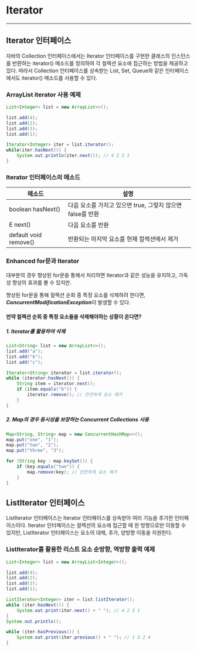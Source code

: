 # Iterator

---

## Iterator<E> 인터페이스

자바의 Collection 인터페이스에서는 Iterator 인터페이스를 구현한 클래스의 인스턴스를 반환하는 iterator() 메소드를 정의하여 각 컬렉션 요소에 접근하는 방법을 제공하고 있다.
따라서 Collection 인터페이스를 상속받는 List, Set, Queue와 같은 인터페이스에서도 iterator() 메소드를 사용할 수 있다.

### ArrayList iterator 사용 예제

```java
List<Integer> list = new ArrayList<>();

list.add(4);
list.add(2);
list.add(3);
list.add(1);

Iterator<Integer> iter = list.iterator();
while(iter.hasNext()) {
    System.out.println(iter.next()); // 4 2 3 1
}
```

### Iterator 인터페이스의 메소드

| 메소드                | 설명                                                       |
| --------------------- | ---------------------------------------------------------- |
| boolean hasNext()     | 다음 요소를 가지고 있으면 true, 그렇지 않으면 false를 반환 |
| E next()              | 다음 요소를 반환                                           |
| default void remove() | 반환되는 마지막 요소를 현재 컬렉션에서 제거                |

### Enhanced for문과 Iterator

대부분의 경우 향상된 for문을 통해서 처리하면 Iterator과 같은 성능을 유지하고, 가독성 향상의 효과를 볼 수 있지만.

향상된 for문을 통해 컬렉션 순회 중 특정 요소를 삭제하려 한다면, ***ConcurrentModificationException***이 발생할 수 있다.

#### 만약 컬렉션 순회 중 특정 요소들을 삭제해야하는 상황이 온다면?

##### 1. Iterator를 활용하여 삭제

```java
List<String> list = new ArrayList<>();
list.add("a");
list.add("b");
list.add("c");

Iterator<String> iterator = list.iterator();
while (iterator.hasNext()) {
    String item = iterator.next();
    if (item.equals("b")) {
        iterator.remove(); // 안전하게 요소 제거
    }
}
```

##### 2. Map의 경우 동시성을 보장하는 Concurrent Collections 사용

```java
Map<String, String> map = new ConcurrentHashMap<>();
map.put("one", "1");
map.put("two", "2");
map.put("three", "3");

for (String key : map.keySet()) {
    if (key.equals("two")) {
        map.remove(key); // 안전하게 요소 제거
    }
}
```

## ListIterator<E> 인터페이스

ListIterator 인터페이스는 Iterator 인터페이스를 상속받아 여러 기능을 추가한 인터페이스이다.
Iterator 인터페이스는 컬렉션의 요소에 접근할 때 한 방향으로만 이동할 수 있지만, ListIterator 인터페이스는 요소의 대체, 추가, 양방향 이동을 지원한다.

### ListIterator를 활용한 리스트 요소 순방향, 역방향 출력 예제

```java
List<Integer> list = new ArrayList<Integer>();

list.add(4);
list.add(2);
list.add(3);
list.add(1);

ListIterator<Integer> iter = list.listIterator();
while (iter.hasNext()) {
    System.out.print(iter.next() + " "); // 4 2 3 1
}
System.out.println();

while (iter.hasPrevious()) {
    System.out.print(iter.previous() + " "); // 1 3 2 4
}
```
